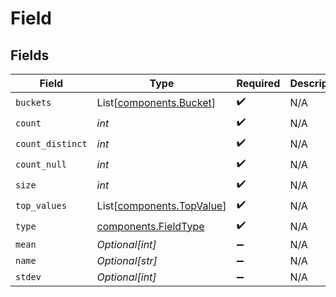 # Field


## Fields

| Field                                                            | Type                                                             | Required                                                         | Description                                                      |
| ---------------------------------------------------------------- | ---------------------------------------------------------------- | ---------------------------------------------------------------- | ---------------------------------------------------------------- |
| `buckets`                                                        | List[[components.Bucket](../../models/components/bucket.md)]     | :heavy_check_mark:                                               | N/A                                                              |
| `count`                                                          | *int*                                                            | :heavy_check_mark:                                               | N/A                                                              |
| `count_distinct`                                                 | *int*                                                            | :heavy_check_mark:                                               | N/A                                                              |
| `count_null`                                                     | *int*                                                            | :heavy_check_mark:                                               | N/A                                                              |
| `size`                                                           | *int*                                                            | :heavy_check_mark:                                               | N/A                                                              |
| `top_values`                                                     | List[[components.TopValue](../../models/components/topvalue.md)] | :heavy_check_mark:                                               | N/A                                                              |
| `type`                                                           | [components.FieldType](../../models/components/fieldtype.md)     | :heavy_check_mark:                                               | N/A                                                              |
| `mean`                                                           | *Optional[int]*                                                  | :heavy_minus_sign:                                               | N/A                                                              |
| `name`                                                           | *Optional[str]*                                                  | :heavy_minus_sign:                                               | N/A                                                              |
| `stdev`                                                          | *Optional[int]*                                                  | :heavy_minus_sign:                                               | N/A                                                              |